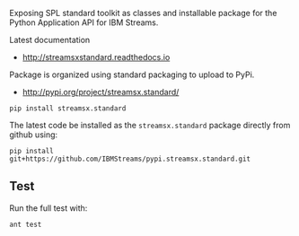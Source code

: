 Exposing SPL standard toolkit as classes and installable package for the Python Application API for IBM Streams.

Latest documentation

* http://streamsxstandard.readthedocs.io

Package is organized using standard packaging to upload to PyPi.

* http://pypi.org/project/streamsx.standard/


```
pip install streamsx.standard
```

The latest code be installed as the `streamsx.standard` package directly from github using:

```
pip install git+https://github.com/IBMStreams/pypi.streamsx.standard.git
```

## Test


Run the full test with:

    ant test


